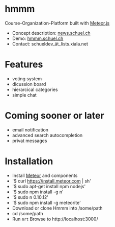 hmmm
====

Course-Organization-Platform built with [Meteor.js](http://meteor.com) 

- Concept description: [news.schuel.ch](news.schuel.ch)
- Demo: [hmmm.schuel.ch](hmmm.schuel.ch)
- Contact: schueldev_ät_lists.xiala.net

# Features
- voting system
- dicussion board
- hierarcical categories
- simple chat

# Coming sooner or later
- email notification
- advanced search autocompletion 
- privat messages

# Installation
- Install [Meteor](http://meteor.com) and components
- '$ curl https://install.meteor.com | sh'
- '$ sudo apt-get install npm nodejs'
- '$ sudo npm install -g n'
- '$ sudo n 0.10.12'
- '$ sudo npm install -g meteorite'
- Download or clone Hmmm into /some/path
- cd /some/path
- Run `mrt`
Browse to http://localhost:3000/
